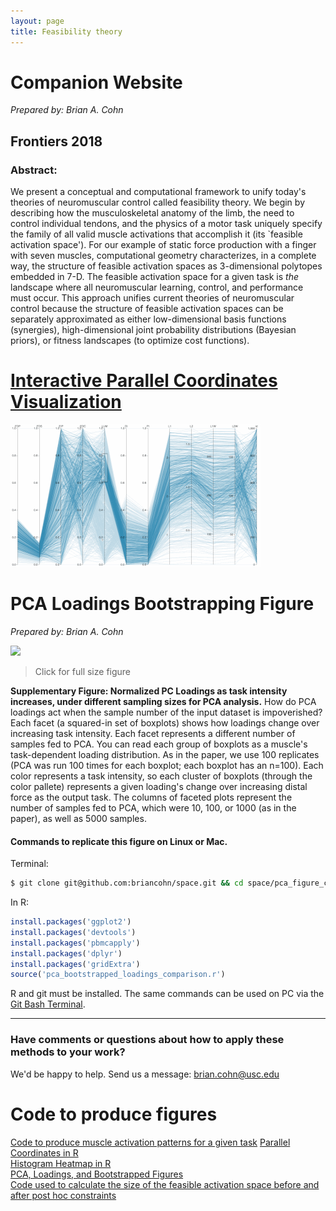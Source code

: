 ```yaml
---
layout: page
title: Feasibility theory
---
```

# Companion Website
*Prepared by: Brian A. Cohn*

## Frontiers 2018
### **Abstract:**
We present a conceptual and computational framework to unify today's theories of neuromuscular control called feasibility theory.
We begin by describing how the musculoskeletal anatomy of the limb, the need to control individual tendons, and the physics of a motor task uniquely specify the family of all valid muscle activations that accomplish it (its `feasible activation space').
For our example of static force production with a finger with seven muscles, computational geometry characterizes, in a complete way, the structure of  feasible activation spaces as 3-dimensional polytopes embedded in 7-D.
The feasible activation space for a given task is _the_ landscape where all neuromuscular learning, control, and performance must occur.
This approach unifies current theories of neuromuscular control because the structure of feasible activation spaces can be separately approximated as either low-dimensional basis functions (synergies), high-dimensional joint probability distributions (Bayesian priors), or fitness landscapes (to optimize cost functions).
# [Interactive Parallel Coordinates Visualization](https://briancohn.github.io/space-parcoords/)
<img src="../../img/projects/cohn2017.gif">

# PCA Loadings Bootstrapping Figure
*Prepared by: Brian A. Cohn*

<a href="https://github.com/briancohn/space/raw/master/pca_figure_code/pca_loadings_bootstrapped_formatted.jpg"><img src="https://github.com/briancohn/space/raw/master/pca_figure_code/pca_loadings_bootstrapped_formatted.jpg"></a>

> Click for full size figure

<b>Supplementary Figure: Normalized PC Loadings as task intensity increases, under different sampling sizes for PCA analysis.</b> How do PCA loadings act when the sample number of the input dataset is impoverished? Each facet (a squared-in set of boxplots) shows how loadings change over increasing task intensity. Each facet represents a different number of samples fed to PCA. You can read each group of boxplots as a muscle's task-dependent loading distribution. As in the paper, we use 100 replicates (PCA was run 100 times for each boxplot; each boxplot has an n=100). Each color represents a task intensity, so each cluster of boxplots (through the color pallete) represents a given loading's change over increasing distal force as the output task. The columns of faceted plots represent the number of samples fed to PCA, which were 10, 100, or 1000 (as in the paper), as well as 5000 samples.


#### Commands to replicate this figure on Linux or Mac.
Terminal:
```bash
$ git clone git@github.com:briancohn/space.git && cd space/pca_figure_code && R
```
In R:
```r
install.packages('ggplot2')
install.packages('devtools')
install.packages('pbmcapply')
install.packages('dplyr')
install.packages('gridExtra')
source('pca_bootstrapped_loadings_comparison.r')
```
R and git must be installed. The same commands can be used on PC via the <a href="https://gitforwindows.org/">Git Bash Terminal</a>.
________

### Have comments or questions about how to apply these methods to your work?
We'd be happy to help. Send us a message: brian.cohn@usc.edu

# Code to produce figures  
[Code to produce muscle activation patterns for a given task](https://github.com/briancohn/space)
[Parallel Coordinates in R](https://github.com/briancohn/fig5_parcoord)  
[Histogram Heatmap in R](https://github.com/briancohn/space/blob/master/src/R/hist_heatmap.r)  
[PCA, Loadings, and Bootstrapped Figures](https://github.com/briancohn/space/tree/master/pca_figure_code)  
[Code used to calculate the size of the feasible activation space before and after post hoc constraints](https://github.com/briancohn/constraint_statistics/blob/master/main.Rmd)  
